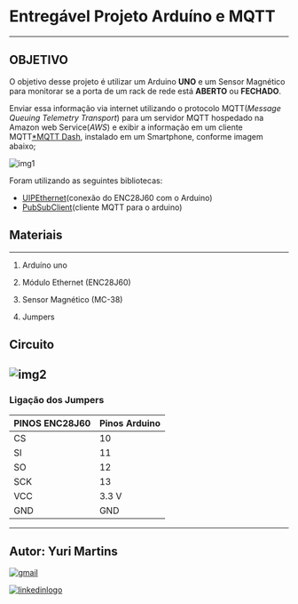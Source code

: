 # Entregável Projeto Arduíno e MQTT
---
## OBJETIVO


O objetivo desse projeto é utilizar um Arduino **UNO** e um Sensor Magnético para monitorar se a porta de um rack de rede está **ABERTO** ou **FECHADO**.

Enviar essa informação via internet utilizando o protocolo MQTT(*Message Queuing Telemetry Transport*) para um servidor MQTT hospedado na Amazon web Service(*AWS*) e exibir a informação em um cliente MQTT[*MQTT Dash](https://play.google.com/store/apps/details?id=net.routix.mqttdash&hl=pt_BR&gl=US), instalado em um Smartphone, conforme imagem abaixo;

![img1](https://user-images.githubusercontent.com/61972825/106648875-9fb2c300-656f-11eb-8c33-3fe701f12e50.jpg)

Foram utilizando as seguintes bibliotecas: 

* [UIPEthernet](https://github.com/UIPEthernet/UIPEthernet)(conexão do ENC28J60 com o Arduino)
* [PubSubClient](https://github.com/knolleary/pubsubclient)(cliente MQTT para o arduino)  

## Materiais 
---

1. Arduíno uno  

2. Módulo Ethernet (ENC28J60)  

3. Sensor Magnético (MC-38)  

4. Jumpers  

## Circuito

![img2](https://user-images.githubusercontent.com/61972825/106652453-3ed9b980-6574-11eb-8ae9-f11237977850.jpg)
---
### Ligação dos Jumpers 

| PINOS ENC28J60 | Pinos Arduino |
| -------------- |:------------- | 
| 	CS       | 	10    	 | 
|	SI       |     	11	 |   
| 	SO       | 	12       |    
|      SCK	 | 	13	 |
|      VCC	 |     3.3 V	 |
|      GND	 |	GND    	 |
---

## Autor: Yuri Martins

[![gmail](https://user-images.githubusercontent.com/61972825/106668757-6b4c0080-6589-11eb-8da3-bfeaba4000aa.png)](https://mail.google.com/mail/u/0/#inbox?compose=new)

[![linkedinlogo](https://user-images.githubusercontent.com/61972825/106658428-0a69fb80-657c-11eb-9076-a4dc4e32762c.png)](https://br.linkedin.com/)

